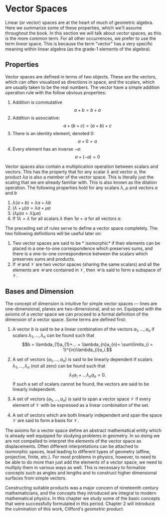 # Vector Spaces

Linear (or vector) spaces are at the heart of much of geometric algebra. Here we summarize some of these properties, which we'll assume throughout the book. In this section we will talk about *vector* spaces, as this is the more common term. For all other occurrences, we prefer to use the term *linear* space. This is because the term "vector" has a very specific meaning within linear algebra (as the grade-1 elements of the algebra).

## Properties

Vector spaces are defined in terms of two objects. These are the vectors, which can often visualized as directions in space, and the scalars, which are usually taken to be the real numbers. The vector have a simple addition operation rule with the follow obvious properties:
1. Addition is commutative
$$a + b = b + a$$
2. Addition is associative:
$$a + (b + c)= (a + b)+ c$$
3.  There is an identity element, denoted 0:
$$a + 0 = a$$
4. Every element has an inverse $-a$:
$$a + (-a)= 0$$

 Vector spaces also contain a multiplication operation between scalars and vectors. This has the property that for any scalar $\lambda$ and vector $a$, the product $\lambda a$ is also a member of the vector space. This is literally just the scaling that we are already familiar with. This is also known as the dilation operation. The following properties hold for any scalars $\lambda, \;\mu$ and vectors $a$ and $b$

1. $\lambda (a + b)= \lambda a + \lambda b$
2. $(\lambda + \mu)a = \lambda a + \mu a$
3. $(\lambda \mu)a = \lambda (\mu a)$
4. If $1 \lambda = \lambda$ for all scalars $\lambda$ then $1a = a$ for all vectors $a$.

The preceding set of rules serve to define a vector space completely. The two following definitions will be useful later on:
1. Two vector spaces are said to be * isomorphic* if their elements can be placed in a one-to-one correspondence which preserves sums, and there is a one-to-one correspondence between the scalars which preserves sums and products.
2. If $\mathcal{U}$ and $\mathcal{V}$ are two vector spaces (sharing the same scalars) and all the elements are $\mathcal{U}$ are contained in $\mathcal{V}$, then $\mathcal{U}$ is said to form a subspace of $\mathcal{V}$.


## Bases and Dimension

The concept of dimension is intuitive for simple vector spaces — lines are one-dimensional, planes are two-dimensional, and so on. Equipped with the axioms of a vector space we can proceed to a formal definition of the dimension of a vector space. Some terms are defined first:

1. A vector $b$ is said to be a linear combination of the vectors $a_{1},...,a_{n}$ if scalars $\lambda_{1},... ,\lambda_{n}$ can be found such that
$$b = \lambda_{1}a_{1}+... + \lambda_{n}a_{n}= \sum\limits_{i = 1}^{in}\lambda_{i}a_i.$$

2. A set of vectors $\{a_{1},...,a_{n}\}$ is said to be linearly dependent if scalars $\lambda_{1},..., \lambda_{n}$ (not all zero) can be found such that
$$\lambda_{1}a_{1}+... \lambda_{n}a_{n}= 0.$$
If such a set of scalars cannot be found, the vectors are said to be linearly independent.
3. A set of vectors $\{a_{1},..., a_{n}\}$ is said to span a vector space $\mathcal{V}$ if every element of $\mathcal{V}$ with be expressed as a linear combination of the set.
4. A set of sectors which are both linearly independent and span the space $\mathcal{V}$ are said to form a basis for $\mathcal{V}$.

The axioms for a vector space define an abstract mathematical entity which is already well equipped for studying problems in geometry. In so doing we are not compelled to interpret the elements of the vector space as displacements. Often different interpretations can be attached to isomorphic spaces, lead leading to different types of geometry (affine, projective, finite, etc.). For most problems in physics, however, to need to be able to do more than just add the elements of a vector space, we need to multiply them in various ways as well. This is necessary to formalize concepts such as angles and lengths and to construct higher dimensional surfaces from simple vectors.

Constructing suitable products was a major concern of nineteenth century mathematicians, and the concepts they introduced are integral to modern mathematical physics. In this chapter we study some of the basic concepts that were successfully formulated in this period. Chapter 2 will introduce the culmination of this work, Clifford's *geometric product*.